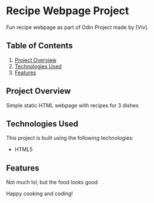# Recipe Webpage Project

Fun recipe webpage as part of Odin Project made by [Viv].

## Table of Contents

1. [Project Overview](#project-overview)
2. [Technologies Used](#technologies-used)
3. [Features](#features)

## Project Overview

Simple static HTML webpage with recipes for 3 dishes

## Technologies Used

This project is built using the following technologies:

- HTML5

## Features

Not much lol, but the food looks good

Happy cooking and coding!